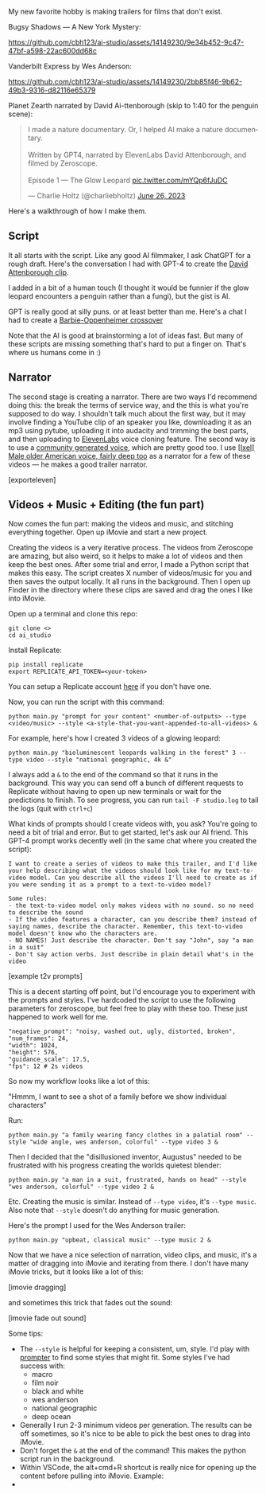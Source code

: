 My new favorite hobby is making trailers for films that don't exist.

Bugsy Shadows — A New York Mystery:

https://github.com/cbh123/ai-studio/assets/14149230/9e34b452-9c47-47bf-a598-22ac600dd68c

Vanderbilt Express by Wes Anderson:

https://github.com/cbh123/ai-studio/assets/14149230/2bb85f46-9b62-49b3-9316-d82116e65379

Planet Zearth narrated by David Ai-ttenborough (skip to 1:40 for the penguin scene):

<blockquote class="twitter-tweet"><p lang="en" dir="ltr">I made a nature documentary. Or, I helped AI make a nature documentary. <br><br>Written by GPT4, narrated by ElevenLabs David Attenborough, and filmed by Zeroscope.<br><br>Episode 1 — The Glow Leopard <a href="https://t.co/mYQp6fJuDC">pic.twitter.com/mYQp6fJuDC</a></p>&mdash; Charlie Holtz (@charliebholtz) <a href="https://twitter.com/charliebholtz/status/1673466353938776068?ref_src=twsrc%5Etfw">June 26, 2023</a></blockquote> <script async src="https://platform.twitter.com/widgets.js" charset="utf-8"></script>


Here's a walkthrough of how I make them.

## Script
It all starts with the script. Like any good AI filmmaker, I ask ChatGPT for a rough draft. Here's the conversation I had with GPT-4 to create the [David Attenborough clip](https://chat.openai.com/share/95379044-c1c1-4c6f-8141-6381c65d9b3f).

I added in a bit of a human touch (I thought it would be funnier if the glow leopard encounters a penguin rather than a fungi), but the gist is AI.

GPT is really good at silly puns. or at least better than me. Here's a chat I had to create a [Barbie-Oppenheimer crossover](https://chat.openai.com/share/496c8ef0-32c0-442f-bcfd-a5e67575b946)

Note that the AI is good at brainstorming a lot of ideas fast. But many of these scripts are missing something that's hard to put a finger on. That's where us humans come in :)

## Narrator
The second stage is creating a narrator. There are two ways I'd recommend doing this: the break the terms of service way, and the this is what you're supposed to do way. I shouldn't talk much about the first way, but it may involve finding a YouTube clip of an speaker you like, downloading it as an mp3 using pytube, uploading it into audacity and trimming the best parts, and then uploading to [ElevenLabs](https://beta.elevenlabs.io/voice-lab) voice cloning feature. The second way is to use a [community generated voice](https://beta.elevenlabs.io/voice-library), which are pretty good too. I use [[Ixel] Male older American voice, fairly deep too](https://beta.elevenlabs.io/voice-lab/share/4af011ff3556e6d9fa2a801fee549fb5de141c2daab509635a67c1a7c819e15a/VrpwKyFPv8etbiWgnoyA) as a narrator for a few of these videos — he makes a good trailer narrator.

[exporteleven]

## Videos + Music + Editing (the fun part)
Now comes the fun part: making the videos and music, and stitching everything together. Open up iMovie and start a new project.

Creating the videos is a very iterative process. The videos from Zeroscope are amazing, but also weird, so it helps to make a lot of videos and then keep the best ones. After some trial and error, I made a Python script that makes this easy. The script creates X number of videos/music for you and then saves the output locally. It all runs in the background. Then I open up Finder in the directory where these clips are saved and drag the ones I like into iMovie.

Open up a terminal and clone this repo:
```
git clone <>
cd ai_studio
```

Install Replicate:
```
pip install replicate
export REPLICATE_API_TOKEN=<your-token>
```
You can setup a Replicate account [here](https://replicate.com/accounts/billing) if you don't have one.

Now, you can run the script with this command:

`python main.py "prompt for your content" <number-of-outputs> --type <video/music> --style <a-style-that-you-want-appended-to-all-videos> &`

For example, here's how I created 3 videos of a glowing leopard:

```
python main.py "bioluminescent leopards walking in the forest" 3 --type video --style "national geographic, 4k &"
```

I always add a `&` to the end of the command so that it runs in the background. This way you can send off a bunch of different requests to Replicate without having to open up new terminals or wait for the predictions to finish. To see progress, you can run `tail -F studio.log` to tail the logs (quit with `ctrl+c`)

What kinds of prompts should I create videos with, you ask? You're going to need a bit of trial and error. But to get started, let's ask our AI friend. This GPT-4 prompt works decently well (in the same chat where you created the script):

```
I want to create a series of videos to make this trailer, and I'd like your help describing what the videos should look like for my text-to-video model. Can you describe all the videos I'll need to create as if you were sending it as a prompt to a text-to-video model?

Some rules:
- the text-to-video model only makes videos with no sound. so no need to describe the sound
- If the video features a character, can you describe them? instead of saying names, describe the character. Remember, this text-to-video model doesn't know who the characters are.
- NO NAMES! Just describe the character. Don't say "John", say "a man in a suit"
- Don't say action verbs. Just describe in plain detail what's in the video
```

[example t2v prompts]


This is a decent starting off point, but I'd encourage you to experiment with the prompts and styles. I've hardcoded the script to use the following parameters for zeroscope, but feel free to play with these too. These just happened to work well for me.

```
"negative_prompt": "noisy, washed out, ugly, distorted, broken",
"num_frames": 24,
"width": 1024,
"height": 576,
"guidance_scale": 17.5,
"fps": 12 # 2s videos
```

So now my workflow looks like a lot of this:

"Hmmm, I want to see a shot of a family before we show individual characters"

Run:
```
python main.py "a family wearing fancy clothes in a palatial room" --style "wide angle, wes anderson, colorful" --type video 3 &
```

Then I decided that the "disillusioned inventor, Augustus" needed to be frustrated with his progress creating the worlds quietest blender:

```
python main.py "a man in a suit, frustrated, hands on head" --style "wes anderson, colorful" --type video 2 &
```

Etc. Creating the music is similar. Instead of `--type video`, it's `--type music`. Also note that `--style` doesn't do anything for music generation.

Here's the prompt I used for the Wes Anderson trailer:
```
python main.py "upbeat, classical music" --type music 2 &
```

Now that we have a nice selection of narration, video clips, and music, it's a matter of dragging into iMovie and iterating from there. I don't have many iMovie tricks, but it looks like a lot of this:

[imovie dragging]

and sometimes this trick that fades out the sound:

[imovie fade out sound]

Some tips:
- The `--style` is helpful for keeping a consistent, um, style. I'd play with [prompter](https://prompter.fofr.ai/) to find some styles that might fit. Some styles I've had success with:
  - macro
  - film noir
  - black and white
  - wes anderson
  - national geographic
  - deep ocean
- Generally I run 2-3 minimum videos per generation. The results can be off sometimes, so it's nice to be able to pick the best ones to drag into iMovie.
- Don't forget the `&` at the end of the command! This makes the python script run in the background.
- Within VSCode, the alt+cmd+R shortcut is really nice for opening up the content before pulling into iMovie. Example:
-

